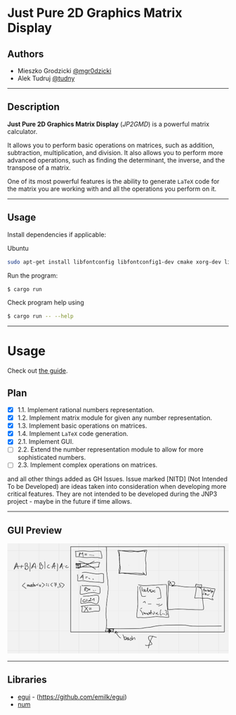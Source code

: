 # Just Pure 2D Graphics Matrix Display

## Authors
- Mieszko Grodzicki [@mgr0dzicki][#MieszkoGH]
- Alek Tudruj [@tudny][#AlekGH]

---

## Description
**Just Pure 2D Graphics Matrix Display** (*JP2GMD*) is a powerful matrix calculator. 

It allows you to perform basic operations on matrices, such as addition, subtraction, multiplication, and division.
It also allows you to perform more advanced operations, such as finding the determinant, the inverse, and the transpose of a matrix.

One of its most powerful features is the ability to generate `LaTeX` code for the matrix you are working with and all the operations you perform on it.

---

## Usage
Install dependencies if applicable:

Ubuntu
```bash
sudo apt-get install libfontconfig libfontconfig1-dev cmake xorg-dev libxcb-shape0-dev libxcb-xfixes0-dev
```

Run the program:
```bash
$ cargo run
```

Check program help using
```bash
$ cargo run -- --help
```

---

# Usage
Check out [the guide](GUIDE.md).

## Plan
- [X] 1.1. Implement rational numbers representation.
- [X] 1.2. Implement matrix module for given any number representation.
- [X] 1.3. Implement basic operations on matrices.
- [X] 1.4. Implement `LaTeX` code generation.
- [X] 2.1. Implement GUI.
- [ ] 2.2. Extend the number representation module to allow for more sophisticated numbers.
- [ ] 2.3. Implement complex operations on matrices.

and all other things added as GH Issues.
Issue marked [NITD] (Not Intended To be Developed) 
are ideas taken into consideration when 
developing more critical features. They are not 
intended to be developed during the JNP3 project - 
maybe in the future if time allows.

---

## GUI Preview
![gui.png](gui.png)

---

## Libraries
- [egui](https://crates.io/crates/egui) - (https://github.com/emilk/egui)
- [num](https://docs.rs/num/latest/num/)


[#MieszkoGH]: https://github.com/mgr0dzicki
[#AlekGH]: https://github.com/tudny
